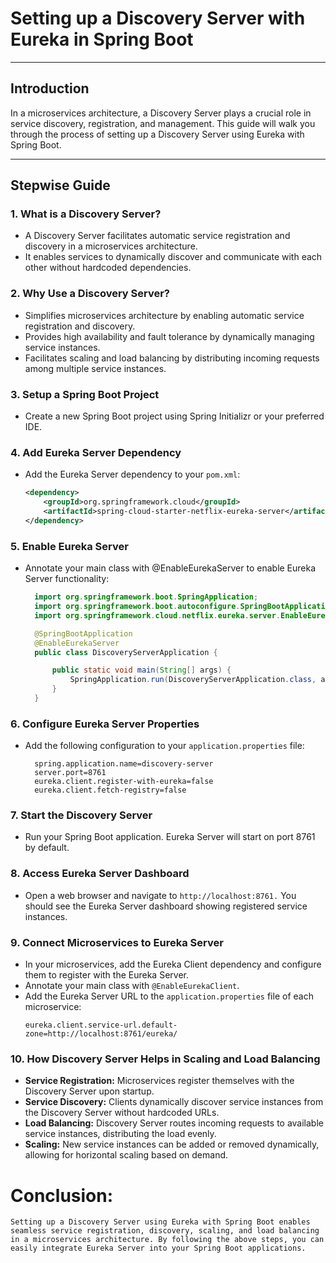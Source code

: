 # Setting up a Discovery Server with Eureka in Spring Boot

---

## Introduction

In a microservices architecture, a Discovery Server plays a crucial role in service discovery, registration, and management. This guide will walk you through the process of setting up a Discovery Server using Eureka with Spring Boot.

---

## Stepwise Guide

### 1. What is a Discovery Server?

- A Discovery Server facilitates automatic service registration and discovery in a microservices architecture.
- It enables services to dynamically discover and communicate with each other without hardcoded dependencies.

### 2. Why Use a Discovery Server?

- Simplifies microservices architecture by enabling automatic service registration and discovery.
- Provides high availability and fault tolerance by dynamically managing service instances.
- Facilitates scaling and load balancing by distributing incoming requests among multiple service instances.

### 3. Setup a Spring Boot Project

- Create a new Spring Boot project using Spring Initializr or your preferred IDE.

### 4. Add Eureka Server Dependency

- Add the Eureka Server dependency to your `pom.xml`:

  ```xml
  <dependency>
      <groupId>org.springframework.cloud</groupId>
      <artifactId>spring-cloud-starter-netflix-eureka-server</artifactId>
  </dependency>
  ```
### 5. Enable Eureka Server

- Annotate your main class with @EnableEurekaServer to enable Eureka Server functionality:
  ```java
    import org.springframework.boot.SpringApplication;
    import org.springframework.boot.autoconfigure.SpringBootApplication;
    import org.springframework.cloud.netflix.eureka.server.EnableEurekaServer;

    @SpringBootApplication
    @EnableEurekaServer
    public class DiscoveryServerApplication {

        public static void main(String[] args) {
            SpringApplication.run(DiscoveryServerApplication.class, args);
        }
    }
    ```
### 6. Configure Eureka Server Properties

- Add the following configuration to your `application.properties` file:
  
  ```properties
    spring.application.name=discovery-server
    server.port=8761
    eureka.client.register-with-eureka=false
    eureka.client.fetch-registry=false
    ```
### 7. Start the Discovery Server

- Run your Spring Boot application. Eureka Server will start on port 8761 by default.
  
### 8. Access Eureka Server Dashboard

- Open a web browser and navigate to `http://localhost:8761.` You should see the Eureka Server dashboard showing registered service instances.
  
### 9. Connect Microservices to Eureka Server

- In your microservices, add the Eureka Client dependency and configure them to register with the Eureka Server.
- Annotate your main class with `@EnableEurekaClient`.
- Add the Eureka Server URL to the `application.properties` file of each microservice:
  ```properties
  eureka.client.service-url.default-zone=http://localhost:8761/eureka/
  ```

### 10. How Discovery Server Helps in Scaling and Load Balancing

- **Service Registration:** Microservices register themselves with the Discovery Server upon startup.
- **Service Discovery:** Clients dynamically discover service instances from the Discovery Server without hardcoded URLs.
- **Load Balancing:** Discovery Server routes incoming requests to available service instances, distributing the load evenly.
- **Scaling:** New service instances can be added or removed dynamically, allowing for horizontal scaling based on demand.
  
# Conclusion: 

    Setting up a Discovery Server using Eureka with Spring Boot enables seamless service registration, discovery, scaling, and load balancing in a microservices architecture. By following the above steps, you can easily integrate Eureka Server into your Spring Boot applications.


 